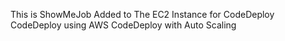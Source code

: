 This is ShowMeJob
Added to The EC2 Instance for CodeDeploy
CodeDeploy using AWS CodeDeploy with Auto Scaling
